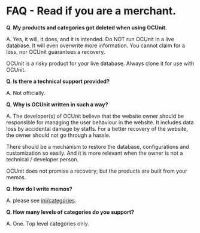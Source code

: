 # FAQ - Read if you are a merchant.

**Q. My products and categories got deleted when using OCUnit.**

A. Yes, it will, it does, and it is intended. Do NOT run OCUnit in a live database. It will even overwrite more
information. You cannot claim for a loss, nor OCUnit guarantees a recovery.

OCUnit is a risky product for your live database. Always clone it for use with OCUnit.

**Q. Is there a technical support provided?**

A. Not officially.

**Q. Why is OCUnit written in such a way?**

A. The developer(s) of OCUnit believe that the website owner should be responsible for managing the user behaviour in
the website. It includes data loss by accidental damage by staffs. For a better recovery of the website, the owner
should not go through a hassle.

There should be a mechanism to restore the database, configurations and customization so easily. And it is more relevant
when the owner is not a technical / developer person.

OCUnit does not promise a recovery; but the products are built from your memos.

**Q. How do I write memos?**

A. please see [ini/categories](ini/categories).

**Q. How many levels of categories do you support?**

A. One. Top level categories only.
